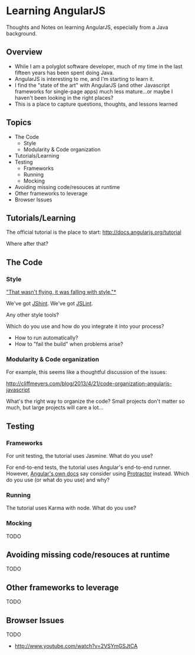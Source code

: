 # Learning AngularJS

Thoughts and Notes on learning AngularJS, especially from a Java background.

## Overview

* While I am a polyglot software developer, much of my time in the last fifteen years has been spent doing Java.
* AngularJS is interesting to me, and I'm starting to learn it.
* I find the "state of the art" with AngularJS (and other Javascript frameworks for single-page apps) much less mature...or maybe I haven't been looking in the right places?
* This is a place to capture questions, thoughts, and lessons learned

## Topics

* The Code
    * Style
    * Modularity & Code organization
* Tutorials/Learning
* Testing
    * Frameworks
    * Running
    * Mocking
* Avoiding missing code/resouces at runtime
* Other frameworks to leverage
* Browser Issues

## Tutorials/Learning

The official tutorial is the place to start: http://docs.angularjs.org/tutorial

Where after that?

## The Code

### Style

["That wasn't flying, it was falling with style."*](http://www.youtube.com/watch?v=DwN6efmhp7E)

We've got [JShint](http://www.jshint.com/install/). 
We've got [JSLint](http://www.jslint.com).

Any other style tools?

Which do you use and how do you integrate it into your process?

* How to run automatically?
* How to "fail the build" when problems arise?

### Modularity & Code organization

For example, this seems like a thoughtful discussion of the issues:

http://cliffmeyers.com/blog/2013/4/21/code-organization-angularjs-javascript

What's the right way to organize the code? Small projects don't matter so much, but large projects will care a lot...

## Testing

### Frameworks

For unit testing, the tutorial uses Jasmine. What do you use?

For end-to-end tests, the tutorial uses Angular's end-to-end runner. However, [Angular's own docs](http://docs.angularjs.org/guide/dev_guide.e2e-testing) say consider using [Protractor](https://github.com/angular/protractor) instead. Which do you use (or what do you use) and why?

### Running

The tutorial uses Karma with node. What do you use?

### Mocking

TODO

## Avoiding missing code/resouces at runtime

TODO

## Other frameworks to leverage

TODO

## Browser Issues

TODO

* http://www.youtube.com/watch?v=2VSYmGSJtCA
